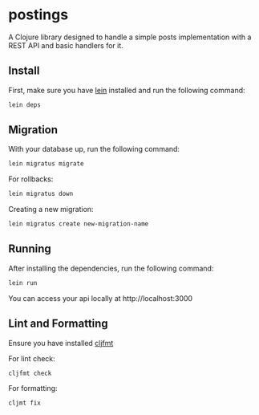 # postings

A Clojure library designed to handle a simple posts implementation with a REST API and basic handlers for it.

## Install
First, make sure you have [lein](https://leiningen.org/) installed and run the following command:

```bash
lein deps
```

## Migration
With your database up, run the following command:

```bash
lein migratus migrate
```

For rollbacks:
```bash
lein migratus down
```

Creating a new migration:
```bash
lein migratus create new-migration-name
```

## Running
After installing the dependencies, run the following command:

```bash
lein run
```

You can access your api locally at http://localhost:3000

## Lint and Formatting
Ensure you have installed [cljfmt](https://github.com/weavejester/cljfmt)

For lint check:
```bash
cljfmt check
```

For formatting:
```bash
cljmt fix
```
